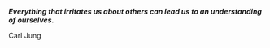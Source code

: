 _**Everything that irritates us about others can lead us to an understanding of ourselves.**_

Carl Jung